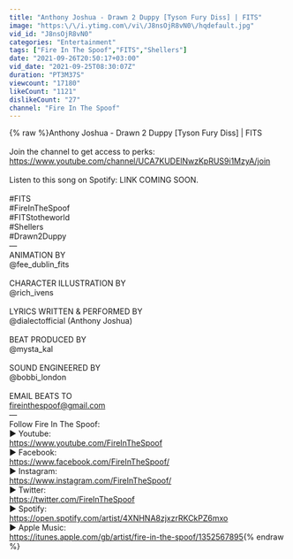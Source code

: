 ```yaml
---
title: "Anthony Joshua - Drawn 2 Duppy [Tyson Fury Diss] | FITS"
image: "https:\/\/i.ytimg.com\/vi\/J8nsOjR8vN0\/hqdefault.jpg"
vid_id: "J8nsOjR8vN0"
categories: "Entertainment"
tags: ["Fire In The Spoof","FITS","Shellers"]
date: "2021-09-26T20:50:17+03:00"
vid_date: "2021-09-25T08:30:07Z"
duration: "PT3M37S"
viewcount: "17180"
likeCount: "1121"
dislikeCount: "27"
channel: "Fire In The Spoof"
---
```

{% raw %}Anthony Joshua - Drawn 2 Duppy [Tyson Fury Diss] | FITS<br /><br />Join the channel to get access to perks:<br /><a rel="nofollow" target="blank" href="https://www.youtube.com/channel/UCA7KUDElNwzKpRUS9i1MzyA/join">https://www.youtube.com/channel/UCA7KUDElNwzKpRUS9i1MzyA/join</a><br /><br />Listen to this song on Spotify: LINK COMING SOON.<br /><br />#FITS<br />#FireInTheSpoof<br />#FITStotheworld<br />#Shellers<br />#Drawn2Duppy<br />—<br />ANIMATION BY<br />@fee_dublin_fits<br /><br />CHARACTER ILLUSTRATION BY<br />@rich_ivens<br /><br />LYRICS WRITTEN &amp; PERFORMED BY<br />@dialectofficial (Anthony Joshua)<br /><br />BEAT PRODUCED BY<br />@mysta_kal<br /><br />SOUND ENGINEERED BY<br />@bobbi_london<br /><br />EMAIL BEATS TO<br />fireinthespoof@gmail.com<br />—<br />Follow Fire In The Spoof:<br />▶ Youtube:<br /><a rel="nofollow" target="blank" href="https://www.youtube.com/FireInTheSpoof">https://www.youtube.com/FireInTheSpoof</a><br />▶ Facebook:<br /><a rel="nofollow" target="blank" href="https://www.facebook.com/FireInTheSpoof/">https://www.facebook.com/FireInTheSpoof/</a><br />▶ Instagram:<br /><a rel="nofollow" target="blank" href="https://www.instagram.com/FireInTheSpoof/">https://www.instagram.com/FireInTheSpoof/</a><br />▶ Twitter:<br /><a rel="nofollow" target="blank" href="https://twitter.com/FireInTheSpoof">https://twitter.com/FireInTheSpoof</a><br />▶ Spotify:<br /><a rel="nofollow" target="blank" href="https://open.spotify.com/artist/4XNHNA8zjxzrRKCkPZ6mxo">https://open.spotify.com/artist/4XNHNA8zjxzrRKCkPZ6mxo</a><br />▶ Apple Music:<br /><a rel="nofollow" target="blank" href="https://itunes.apple.com/gb/artist/fire-in-the-spoof/1352567895">https://itunes.apple.com/gb/artist/fire-in-the-spoof/1352567895</a>{% endraw %}
